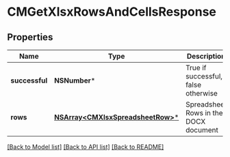 # CMGetXlsxRowsAndCellsResponse

## Properties
Name | Type | Description | Notes
------------ | ------------- | ------------- | -------------
**successful** | **NSNumber*** | True if successful, false otherwise | [optional] 
**rows** | [**NSArray&lt;CMXlsxSpreadsheetRow&gt;***](CMXlsxSpreadsheetRow.md) | Spreadsheet Rows in the DOCX document | [optional] 

[[Back to Model list]](../README.md#documentation-for-models) [[Back to API list]](../README.md#documentation-for-api-endpoints) [[Back to README]](../README.md)


